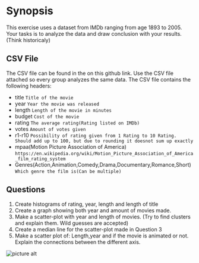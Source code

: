 Synopsis
=============
This exercise uses a dataset from IMDb ranging from age 1893 to 2005. Your tasks is to analyze the data and draw conclusion with your results.(Think historicaly)

CSV File
-------
The CSV file can be found in the on this github link. Use the CSV file attached so every group analyzes the same data.
The CSV file contains the following headers:
* title `Title of the movie`
* year `Year the movie was released`
* length `Length of the movie in minutes`
* budget `Cost of the movie`
* rating `The average rating(Rating listed on IMDb)`
* votes `Amount of votes given`
* r1-r10 `Possibility of rating given from 1 Rating to 10 Rating. Should add up to 100, but due to rounding it doesnot sum up exactly`
* mpaa(Motion Picture Association of America) `https://en.wikipedia.org/wiki/Motion_Picture_Association_of_America_film_rating_system`
* Genres(Action,Animation,Comedy,Drama,Documentary,Romance,Short) `Which genre the film is(Can be multiple)`  

Questions
-------
1. Create histograms of rating, year, length and length of title
2. Create a graph showing both year and amount of movies made. 
3. Make a scatter-plot with year and length of movies. (Try to find clusters and explain them. Wild guesses are accepted) 
4. Create a median line for the scatter-plot made in Question 3
5. Make a scatter plot of: Length,year and if the movie is animated or not. Explain the connections between the different axis.

![picture alt](https://sandmafia.files.wordpress.com/2015/07/imdb.jpg "Title is optional")
